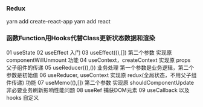 ### Redux
yarn add create-react-app
yarn add react

### 函数Function用Hooks代替Class更新状态数据和渲染
01 useState
02 useEffect 入门
03 useEffect((),[]) 第二个参数 实现原 componentWillUnmount 功能
04 useContext，createContext 实现原 props 父子组件的传递
05 useReducer((),()) 业务处理 第一个参数是业务逻辑，第二个参数是初始值
06 useReducer, useContext 实现原 redux(全局状态，不用父子组件传递) 功能
07 useMemo((),[]) 第二个参数 实现原 shouldComponentUpdate 非必要业务刷新影响性能问题
08 useRef 捕获DOM元素
09 useCallback 以及 hooks 自定义